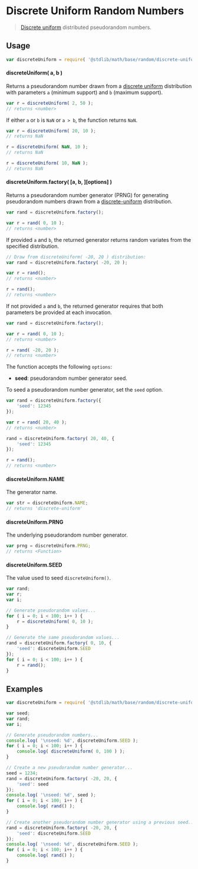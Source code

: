 # Discrete Uniform Random Numbers

> [Discrete uniform][discrete-uniform-distribution] distributed pseudorandom numbers.

<section class="usage">

## Usage

```javascript
var discreteUniform = require( '@stdlib/math/base/random/discrete-uniform' );
```

#### discreteUniform( a, b )

Returns a pseudorandom number drawn from a [discrete uniform][discrete-uniform-distribution] distribution with parameters `a` (minimum support) and `b` (maximum support).

```javascript
var r = discreteUniform( 2, 50 );
// returns <number>
```

If either `a` or `b` is `NaN` or `a > b`, the function returns `NaN`.

```javascript
var r = discreteUniform( 20, 10 );
// returns NaN

r = discreteUniform( NaN, 10 );
// returns NaN

r = discreteUniform( 10, NaN );
// returns NaN
```

#### discreteUniform.factory( \[a, b, ]\[options] )

Returns a pseudorandom number generator (PRNG) for generating pseudorandom numbers drawn from a [discrete-uniform][discrete-uniform-distribution] distribution.

```javascript
var rand = discreteUniform.factory();

var r = rand( 0, 10 );
// returns <number>
```

If provided `a` and `b`, the returned generator returns random variates from the specified distribution.

```javascript
// Draw from discreteUniform( -20, 20 ) distribution:
var rand = discreteUniform.factory( -20, 20 );

var r = rand();
// returns <number>

r = rand();
// returns <number>
```

If not provided `a` and `b`, the returned generator requires that both parameters be provided at each invocation.

```javascript
var rand = discreteUniform.factory();

var r = rand( 0, 10 );
// returns <number>

r = rand( -20, 20 );
// returns <number>
```

The function accepts the following `options`:

-   **seed**: pseudorandom number generator seed.

To seed a pseudorandom number generator, set the `seed` option.

```javascript
var rand = discreteUniform.factory({
    'seed': 12345
});

var r = rand( 20, 40 );
// returns <number>

rand = discreteUniform.factory( 20, 40, {
    'seed': 12345
});

r = rand();
// returns <number>
```

#### discreteUniform.NAME

The generator name.

```javascript
var str = discreteUniform.NAME;
// returns 'discrete-uniform'
```

#### discreteUniform.PRNG

The underlying pseudorandom number generator.

```javascript
var prng = discreteUniform.PRNG;
// returns <Function>
```

#### discreteUniform.SEED

The value used to seed `discreteUniform()`.

```javascript
var rand;
var r;
var i;

// Generate pseudorandom values...
for ( i = 0; i < 100; i++ ) {
    r = discreteUniform( 0, 10 );
}

// Generate the same pseudorandom values...
rand = discreteUniform.factory( 0, 10, {
    'seed': discreteUniform.SEED
});
for ( i = 0; i < 100; i++ ) {
    r = rand();
}
```

</section>

<!-- /.usage -->

<section class="examples">

## Examples

```javascript
var discreteUniform = require( '@stdlib/math/base/random/discrete-uniform' );

var seed;
var rand;
var i;

// Generate pseudorandom numbers...
console.log( '\nseed: %d', discreteUniform.SEED );
for ( i = 0; i < 100; i++ ) {
    console.log( discreteUniform( 0, 100 ) );
}

// Create a new pseudorandom number generator...
seed = 1234;
rand = discreteUniform.factory( -20, 20, {
    'seed': seed
});
console.log( '\nseed: %d', seed );
for ( i = 0; i < 100; i++ ) {
    console.log( rand() );
}

// Create another pseudorandom number generator using a previous seed...
rand = discreteUniform.factory( -20, 20, {
    'seed': discreteUniform.SEED
});
console.log( '\nseed: %d', discreteUniform.SEED );
for ( i = 0; i < 100; i++ ) {
    console.log( rand() );
}
```

</section>

<!-- /.examples -->

<section class="links">

[discrete-uniform-distribution]: https://en.wikipedia.org/wiki/Discrete_uniform_distribution

</section>

<!-- /.links -->
